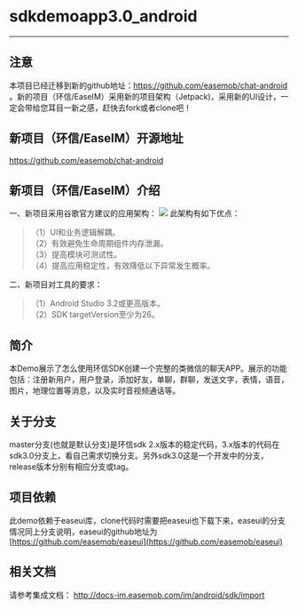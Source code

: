 # sdkdemoapp3.0_android
--------
## 注意
本项目已经迁移到新的github地址：https://github.com/easemob/chat-android 。新的项目（环信/EaseIM）采用新的项目架构（Jetpack)，采用新的UI设计，一定会带给您耳目一新之感，赶快去fork或者clone吧！
## 新项目（环信/EaseIM）开源地址
https://github.com/easemob/chat-android
## 新项目（环信/EaseIM）介绍
一、新项目采用谷歌官方建议的应用架构：
![](https://developer.android.google.cn/topic/libraries/architecture/images/final-architecture.png)
此架构有如下优点：
>（1）UI和业务逻辑解耦。</br>
>（2）有效避免生命周期组件内存泄漏。</br>
>（3）提高模块可测试性。</br>
>（4）提高应用稳定性，有效降低以下异常发生概率。</br>

二、新项目对工具的要求：</br>
>（1）Android Studio 3.2或更高版本。</br>
>（2）SDK targetVersion至少为26。</br>
## 简介
本Demo展示了怎么使用环信SDK创建一个完整的类微信的聊天APP。展示的功能包括：注册新用户，用户登录，添加好友，单聊，群聊，发送文字，表情，语音，图片，地理位置等消息，以及实时音视频通话等。
## 关于分支
master分支(也就是默认分支)是环信sdk 2.x版本的稳定代码，3.x版本的代码在sdk3.0分支上，看自己需求切换分支。另外sdk3.0这是一个开发中的分支，release版本分别有相应分支或tag。
## 项目依赖
此demo依赖于easeui库，clone代码时需要把easeui也下载下来，easeui的分支情况同上分支说明，easeui的github地址为[https://github.com/easemob/easeui](https://github.com/easemob/easeui)

## 相关文档
请参考集成文档： http://docs-im.easemob.com/im/android/sdk/import
